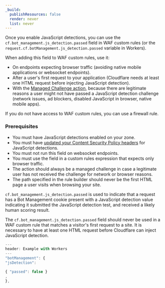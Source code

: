 ```yaml
---
_build:
  publishResources: false
  render: never
  list: never
---
```


Once you enable JavaScript detections, you can use the `cf.bot_management.js_detection.passed` field in WAF custom rules (or the `request.cf.botManagement.js_detection.passed` variable in Workers).

When adding this field to WAF custom rules, use it:

- On endpoints expecting browser traffic (avoiding native mobile applications or websocket endpoints).
- After a user's first request to your application (Cloudflare needs at least one HTML request before injecting JavaScript detection).
- With the [Managed Challenge action](/fundamentals/get-started/concepts/cloudflare-challenges/#managed-challenge-recommended), because there are legitimate reasons a user might not have passed a JavaScript detection challenge (network issues, ad blockers, disabled JavaScript in browser, native mobile apps).

If you do not have access to WAF custom rules, you can use a firewall rule.

### Prerequisites

- You must have JavaScript detections enabled on your zone.
- You must have [updated your Content Security Policy headers](/bots/reference/javascript-detections/#if-you-have-a-content-security-policy-csp) for JavaScript detections.
- You must not run this field on websocket endpoints.
- You must use the field in a custom rules expression that expects only browser traffic.
- The action should always be a managed challenge in case a legitimate user has not received the challenge for network or browser reasons.
- The path specified in the rule builder should never be the first HTML page a user visits when browsing your site.

`cf.bot_management.js_detection.passed` is used to indicate that a request has a Bot Management cookie present with a JavaScript detection value indicating it submitted the JavaScript detection test, and received a likely human scoring result.

The `cf.bot_management.js_detection.passed` field should never be used in a WAF custom rule that matches a visitor's first request to a site. It is necessary to have at least one HTML request before Cloudflare can inject JavaScript detection.

```js
---
header: Example with Workers
---
"botManagement": {
"jsDetection":

{ "passed": false }
,
},
```